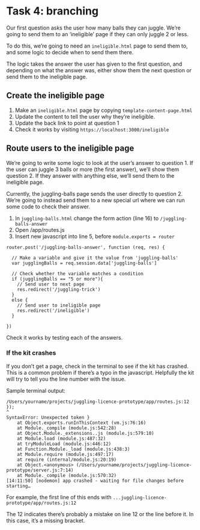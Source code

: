 # Task 4: branching

Our first question asks the user how many balls they can juggle. We’re going to send them to an ‘ineligible’ page if they can only juggle 2 or less.

To do this, we’re going to need an `ineligible.html` page to send them to, and some logic to decide when to send them there.

The logic takes the answer the user has given to the first question, and depending on what the answer was, either show them the next question or send them to the ineligible page.

## Create the ineligible page

1. Make an `ineligible.html` page by copying `template-content-page.html`
2. Update the content to tell the user why they’re ineligible.
3. Update the back link to point at question 1
4. Check it works by visiting `https://localhost:3000/ineligible`

## Route users to the ineligible page

We’re going to write some logic to look at the user’s answer to question 1. If the user can juggle 3 balls or more (the first answer), we’ll show them question 2. If they answer with anything else, we’ll send them to the ineligible page.

Currently, the juggling-balls page sends the user directly to question 2. We’re going to instead send them to a new special url where we can run some code to check their answer.

1. In `juggling-balls.html` change the form action (line 16) to `/juggling-balls-answer`
2. Open /app/routes.js
3. Insert new javascript into line 5, before `module.exports = router`

```
router.post('/juggling-balls-answer', function (req, res) {

  // Make a variable and give it the value from 'juggling-balls'
  var jugglingBalls = req.session.data['juggling-balls']

  // Check whether the variable matches a condition
  if (jugglingBalls == "5 or more"){
    // Send user to next page
    res.redirect('/juggling-trick')
  }
  else {
    // Send user to ineligible page
    res.redirect('/ineligible')
  }

})
```

Check it works by testing each of the answers.

### If the kit crashes 

If you don’t get a page, check in the terminal to see if the kit has crashed. This is a common problem if there’s a typo in the javascript. Helpfully the kit will try to tell you the line number with the issue.

Sample terminal output:

```
/Users/yourname/projects/juggling-licence-prototype/app/routes.js:12
});
^
SyntaxError: Unexpected token }
    at Object.exports.runInThisContext (vm.js:76:16)
    at Module._compile (module.js:542:28)
    at Object.Module._extensions..js (module.js:579:10)
    at Module.load (module.js:487:32)
    at tryModuleLoad (module.js:446:12)
    at Function.Module._load (module.js:438:3)
    at Module.require (module.js:497:17)
    at require (internal/module.js:20:19)
    at Object.<anonymous> (/Users/yourname/projects/juggling-licence-prototype/server.js:7:14)
    at Module._compile (module.js:570:32)
[14:11:50] [nodemon] app crashed - waiting for file changes before starting…
```
For example, the first line of this ends with `...juggling-licence-prototype/app/routes.js:12`

The 12 indicates there’s probably a mistake on line 12 or the line before it. In this case, it’s a missing bracket.
